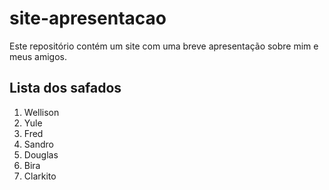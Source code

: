 # site-apresentacao
Este repositório contém um site com uma breve apresentação sobre mim e meus amigos.

## Lista dos safados
1. Wellison
2. Yule
3. Fred
4. Sandro
5. Douglas
6. Bira
7. Clarkito
